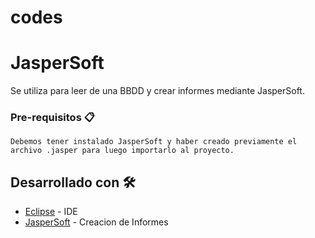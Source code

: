 # codes
# JasperSoft

 Se utiliza para leer de una BBDD y crear informes mediante JasperSoft. 

### Pre-requisitos 📋

```
Debemos tener instalado JasperSoft y haber creado previamente el archivo .jasper para luego importarlo al proyecto.

```
## Desarrollado con 🛠️

* [Eclipse](https://www.eclipse.org/) - IDE
* [JasperSoft](https://community.jaspersoft.com/">JasperSoft) - Creacion de Informes

